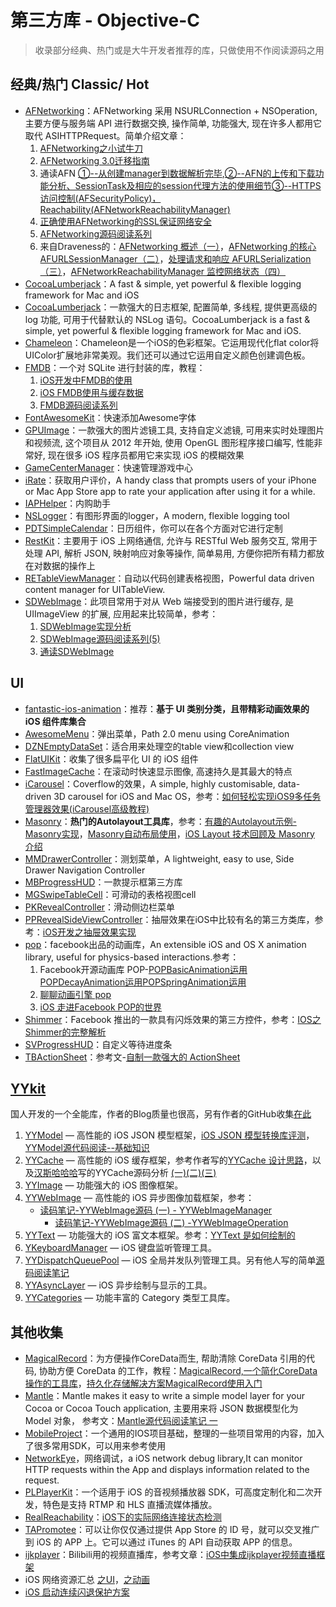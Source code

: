 # 第三方库 - Objective-C
> 收录部分经典、热门或是大牛开发者推荐的库，只做使用不作阅读源码之用

## 经典/热门 Classic/ Hot
- [AFNetworking][1]：AFNetworking 采用 NSURLConnection + NSOperation, 主要方便与服务端 API 进行数据交换, 操作简单, 功能强大, 现在许多人都用它取代 ASIHTTPRequest。简单介绍文章：
	1. [AFNetworking之小试牛刀][2]
	2. [AFNetworking 3.0迁移指南][3]
	3. 通读AFN [①--从创建manager到数据解析完毕][4],[②--AFN的上传和下载功能分析、SessionTask及相应的session代理方法的使用细节][5][③--HTTPS访问控制(AFSecurityPolicy)，Reachability(AFNetworkReachabilityManager)][6]
	4. [正确使用AFNetworking的SSL保证网络安全][7]
	5. [AFNetworking源码阅读系列][8]
	6. 来自Draveness的：[AFNetworking 概述（一）][9]，[AFNetworking 的核心 AFURLSessionManager（二）][10]，[处理请求和响应 AFURLSerialization（三）][11]，[AFNetworkReachabilityManager 监控网络状态（四）][12]
- [CocoaLumberjack][13]：A fast & simple, yet powerful & flexible logging framework for Mac and iOS
- [CocoaLumberjack][14]：一款强大的日志框架, 配置简单, 多线程, 提供更高级的 log 功能, 可用于代替默认的 NSLog 语句。CocoaLumberjack is a fast & simple, yet powerful & flexible logging framework for Mac and iOS.
- [Chameleon][15]：Chameleon是一个iOS的色彩框架。它运用现代化flat color将UIColor扩展地非常美观。我们还可以通过它运用自定义颜色创建调色板。
- [FMDB][16]：一个对 SQLite 进行封装的库，教程：
	1. [iOS开发中FMDB的使用][17]
	2. [iOS FMDB使用与缓存数据][18]
	3. [FMDB源码阅读系列][19]
- [FontAwesomeKit][20]：快速添加Awesome字体
- [GPUImage][21]：一款强大的图片滤镜工具, 支持自定义滤镜, 可用来实时处理图片和视频流, 这个项目从 2012 年开始, 使用 OpenGL 图形程序接口编写, 性能非常好, 现在很多 iOS 程序员都用它来实现 iOS 的模糊效果
- [GameCenterManager][22]：快速管理游戏中心
- [iRate][23]：获取用户评价，A handy class that prompts users of your iPhone or Mac App Store app to rate your application after using it for a while. 
- [IAPHelper][24]：内购助手
- [NSLogger][25]：有图形界面的logger，A modern, flexible logging tool
- [PDTSimpleCalendar][26]：日历组件，你可以在各个方面对它进行定制
- [RestKit][27]：主要用于 iOS 上网络通信, 允许与 RESTful Web 服务交互, 常用于处理 API, 解析 JSON, 映射响应对象等操作, 简单易用, 方便你把所有精力都放在对数据的操作上
- [RETableViewManager][28]：自动以代码创建表格视图，Powerful data driven content manager for UITableView.
- [SDWebImage][29]：此项目常用于对从 Web 端接受到的图片进行缓存, 是 UIImageView 的扩展, 应用起来比较简单，参考：
	1. [SDWebImage实现分析][30]
	2. [SDWebImage源码阅读系列(5)][31]
	3. [通读SDWebImage][32]

## UI
- [fantastic-ios-animation][33]：推荐：**基于 UI 类别分类，且带精彩动画效果的 iOS 组件库集合**
- [AwesomeMenu][34]：弹出菜单，Path 2.0 menu using CoreAnimation
- [DZNEmptyDataSet][35]：适合用来处理空的table view和collection view
- [FlatUIKit][36]：收集了很多扁平化 UI 的 iOS 组件
- [FastImageCache][37]：在滚动时快速显示图像, 高速持久是其最大的特点
- [iCarousel][38]：Coverflow的效果，A simple, highly customisable, data-driven 3D carousel for iOS and Mac OS，参考：[如何轻松实现iOS9多任务管理器效果(iCarousel高级教程)][39]
- [Masonry][40]：**热门的Autolayout工具库**，参考：[有趣的Autolayout示例-Masonry实现][41]，[Masonry自动布局使用][42]，[iOS Layout 技术回顾及 Masonry 介绍][43]
- [MMDrawerController][44]：测划菜单，A lightweight, easy to use, Side Drawer Navigation Controller
- [MBProgressHUD][45]：一款提示框第三方库
- [MGSwipeTableCell][46]：可滑动的表格视图cell
- [PKRevealController][47]：滑动侧边栏菜单
- [PPRevealSideViewController][48]：抽屉效果在iOS中比较有名的第三方类库，参考：[iOS开发之抽屉效果实现][49]
- [pop][50]：facebook出品的动画库，An extensible iOS and OS X animation library, useful for physics-based interactions.参考：
	1. Facebook开源动画库 POP-[POPBasicAnimation运用][51][POPDecayAnimation运用][52][POPSpringAnimation运用][53]
	2. [聊聊动画引擎 pop][54]
	3. [iOS 走进Facebook POP的世界][55]
- [Shimmer][56]：Facebook 推出的一款具有闪烁效果的第三方控件，参考：[IOS之Shimmer的完整解析][57]
- [SVProgressHUD][58]：自定义等待进度条
- [TBActionSheet][59]：参考文-[自制一款强大的 ActionSheet][60]


## [YYkit][61]
国人开发的一个全能库，作者的Blog质量也很高，另有作者的GitHub收集[在此][62]
1. [YYModel][63] — 高性能的 iOS JSON 模型框架，[iOS JSON 模型转换库评测][64]，[YYModel源代码阅读--基础知识][65]
2. [YYCache][66] — 高性能的 iOS 缓存框架，参考作者写的[YYCache 设计思路][67]，以及[汉斯哈哈哈][68]写的YYCache源码分析 [(一)][69][(二)][70][(三)][71]
3. [YYImage][72] — 功能强大的 iOS 图像框架。
4. [YYWebImage][73] — 高性能的 iOS 异步图像加载框架，参考：
	- [读码笔记-YYWebImage源码 (一) - YYWebImageManager][74]
		- [读码笔记-YYWebImage源码 (二) -YYWebImageOperation][75]
5. [YYText][76] — 功能强大的 iOS 富文本框架。参考：[YYText 是如何绘制的][77]
6. [YKeyboardManager][78] — iOS 键盘监听管理工具。
7. [YYDispatchQueuePool][79] — iOS 全局并发队列管理工具。另有他人写的简单[源码阅读笔记][80]
8. [YYAsyncLayer][81] — iOS 异步绘制与显示的工具。
9. [YYCategories][82] — 功能丰富的 Category 类型工具库。


## 其他收集
- [MagicalRecord][83]：为方便操作CoreData而生, 帮助清除 CoreData 引用的代码, 协助方便 CoreData 的工作，教程：[MagicalRecord,一个简化CoreData操作的工具库][84]，[持久化存储解决方案MagicalRecord使用入门][85]
- [Mantle][86]：Mantle makes it easy to write a simple model layer for your Cocoa or Cocoa Touch application, 主要用来将 JSON 数据模型化为 Model 对象， 参考文：[Mantle源代码阅读笔记 一][87]
- [MobileProject][88]：一个通用的IOS项目基础，整理的一些项目常用的内容，加入了很多常用SDK，可以用来参考使用
- [NetworkEye][89]，网络调试，a iOS network debug library,It can monitor HTTP requests within the App and displays information related to the request.
- [PLPlayerKit][90]：一个适用于 iOS 的音视频播放器 SDK，可高度定制化和二次开发，特色是支持 RTMP 和 HLS 直播流媒体播放。
- [RealReachability][91]：[iOS下的实际网络连接状态检测][92]
- [TAPromotee][93]：可以让你仅仅通过提供 App Store 的 ID 号，就可以交叉推广到 iOS 的 APP 上。它可以通过 iTunes 的 API 自动获取 APP 的信息。
- [ijkplayer][94]：Bilibili用的视频直播库，参考文章：[iOS中集成ijkplayer视频直播框架][95]
- iOS 网络资源汇总 [之UI][96]，[之动画][97]
- [iOS 启动连续闪退保护方案][98]


[1]:	https://github.com/AFNetworking/AFNetworking "AFNetworking"
[2]:	http://www.jianshu.com/p/8cc137ac26f0 "AFNetworking之小试牛刀"
[3]:	http://www.jianshu.com/p/047463a7ce9b "AFNetworking 3.0迁移指南"
[4]:	http://www.cnblogs.com/Mike-zh/p/5167017.html "通读AFN①--从创建manager到数据解析完毕"
[5]:	http://www.cnblogs.com/Mike-zh/p/5172389.html "通读AFN②--AFN的上传和下载功能分析、SessionTask及相应的session代理方法的使用细节"
[6]:	http://www.cnblogs.com/Mike-zh/p/5174238.html "通读AFN③--HTTPS访问控制(AFSecurityPolicy)，Reachability(AFNetworkReachabilityManager)"
[7]:	http://www.jianshu.com/p/4102b817ff2f "正确使用AFNetworking的SSL保证网络安全"
[8]:	http://www.cnblogs.com/polobymulberry/category/785705.html "AFNetworking源码阅读系列"
[9]:	http://draveness.me/afnetworking1/ "AFNetworking 概述（一）"
[10]:	http://draveness.me/afnetworking2/ "AFNetworking 的核心 AFURLSessionManager（二）"
[11]:	http://draveness.me/afnetworking3/ "处理请求和响应 AFURLSerialization（三）"
[12]:	http://draveness.me/afnetworking4/ "AFNetworkReachabilityManager 监控网络状态（四）"
[13]:	https://github.com/CocoaLumberjack/CocoaLumberjack "CocoaLumberjack"
[14]:	https://github.com/CocoaLumberjack/CocoaLumberjack "CocoaLumberjack"
[15]:	https://github.com/ViccAlexander/Chameleon "Chameleon"
[16]:	https://github.com/ccgus/fmdb "FMDB"
[17]:	http://www.cnblogs.com/jerehedu/p/5025950.html "iOS开发中FMDB的使用"
[18]:	http://www.jianshu.com/p/968c381cb7d7 "iOS FMDB使用与缓存数据"
[19]:	http://www.cnblogs.com/polobymulberry/category/789988.html "FMDB源码阅读系列(2)"
[20]:	https://github.com/PrideChung/FontAwesomeKit "FontAwesomeKit"
[21]:	https://github.com/BradLarson/GPUImage "GPUImage"
[22]:	https://github.com/nihalahmed/GameCenterManager "GameCenterManager"
[23]:	https://github.com/nicklockwood/iRate "iRate"
[24]:	https://github.com/saturngod/IAPHelper "IAPHelper"
[25]:	https://github.com/fpillet/NSLogger "NSLogger"
[26]:	https://github.com/jivesoftware/PDTSimpleCalendar "PDTSimpleCalendar"
[27]:	https://github.com/RestKit/RestKit "RestKit"
[28]:	https://github.com/romaonthego/RETableViewManager "RETableViewManager"
[29]:	https://github.com/rs/SDWebImage "SDWebImage"
[30]:	http://southpeak.github.io/blog/2015/02/07/sourcecode-sdwebimage/ "SDWebImage实现分析"
[31]:	http://www.cnblogs.com/polobymulberry/category/785704.html "SDWebImage源码阅读系列(5)"
[32]:	http://zzk.cnblogs.com/s?w=blog:Mike-zh%20%E9%80%9A%E8%AF%BBSDWebImage "通读SDWebImage"
[33]:	https://github.com/onmyway133/fantastic-ios-animation "fantastic-ios-animation"
[34]:	https://github.com/levey/AwesomeMenu "AwesomeMenu"
[35]:	https://github.com/dzenbot/DZNEmptyDataSet "DZNEmptyDataSet"
[36]:	https://github.com/Grouper/FlatUIKit "FlatUIKit"
[37]:	https://github.com/path/FastImageCache "FastImageCache"
[38]:	https://github.com/nicklockwood/iCarousel "iCarousel"
[39]:	http://www.cnblogs.com/jgCho/p/5275408.html "如何轻松实现iOS9多任务管理器效果(iCarousel高级教程)"
[40]:	https://github.com/SnapKit/Masonry "Masonry"
[41]:	http://tutuge.me/2015/05/23/autolayout-example-with-masonry/ "有趣的Autolayout示例-Masonry实现"
[42]:	http://www.cnblogs.com/salam/p/5054474.html "Masonry自动布局使用"
[43]:	http://www.taijicoder.com/2015/12/12/iOS-Layout-and-Masnory/ "iOS Layout 技术回顾及 Masonry 介绍"
[44]:	https://github.com/mutualmobile/MMDrawerController "MMDrawerController"
[45]:	https://github.com/jdg/MBProgressHUD "MBProgressHUD"
[46]:	https://github.com/MortimerGoro/MGSwipeTableCell "MGSwipeTableCell"
[47]:	https://github.com/pkluz/PKRevealController "PKRevealController"
[48]:	https://github.com/ipup/PPRevealSideViewController "PPRevealSideViewController"
[49]:	http://ios.jobbole.com/83402/ "iOS开发之抽屉效果实现"
[50]:	https://github.com/facebook/pop "pop"
[51]:	http://www.cnblogs.com/wujy/p/5191220.html "Facebook开源动画库 POP-POPBasicAnimation运用"
[52]:	http://www.cnblogs.com/wujy/p/5194029.html "Facebook开源动画库 POP-POPDecayAnimation运用"
[53]:	http://www.cnblogs.com/wujy/p/5191521.html "Facebook开源动画库 POP-POPSpringAnimation运用"
[54]:	http://ios.jobbole.com/84717/
[55]:	http://www.jianshu.com/p/0bc2127692e5 "iOS 走进Facebook POP的世界"
[56]:	https://github.com/facebook/Shimmer "Shimmer"
[57]:	http://www.jianshu.com/p/3c58af1a2460 "IOS之Shimmer的完整解析"
[58]:	https://github.com/TransitApp/SVProgressHUD "SVProgressHUD"
[59]:	https://github.com/yulingtianxia/TBActionSheet "TBActionSheet"
[60]:	http://yulingtianxia.com/blog/2016/07/18/TBActionSheet/ "自制一款强大的 ActionSheet"
[61]:	https://github.com/ibireme/YYKit
[62]:	http://github.ibireme.com/github/list/ios/#
[63]:	https://github.com/ibireme/YYModel
[64]:	http://blog.ibireme.com/2015/10/23/ios_model_framework_benchmark/ "iOS JSON 模型转换库评测"
[65]:	http://www.jianshu.com/p/198af7042b2d "YYModel源代码阅读--基础知识"
[66]:	https://github.com/ibireme/YYCache
[67]:	http://blog.ibireme.com/2015/10/26/yycache/ "YYCache 设计思路"
[68]:	http://www.jianshu.com/users/368a8cd349af "汉斯哈哈哈"
[69]:	http://www.jianshu.com/p/b8dcf6634fab "YYCache源码分析(一)"
[70]:	http://www.jianshu.com/p/492c3c3a0485 "YYCache源码分析(二)"
[71]:	http://www.jianshu.com/p/67184beda1d5 "YYCache源码分析(三)"
[72]:	https://github.com/ibireme/YYImage
[73]:	https://github.com/ibireme/YYWebImage
[74]:	http://huangshaohua.cn/2015/12/29/du-ma-bi-ji-yywebimageyuan-ma/ "读码笔记-YYWebImage源码 (一) - YYWebImageManager"
[75]:	http://huangshaohua.cn/2016/01/02/du-ma-bi-ji-yywebimageyuan-ma-er-yywebimageoperation/ "读码笔记-YYWebImage源码 (二) -YYWebImageOperation"
[76]:	https://github.com/ibireme/YYText
[77]:	https://github.com/lzwjava/OpenSourceNotes "OpenSourceNotes"
[78]:	https://github.com/ibireme/YYKeyboardManager "YYKeyboardManager"
[79]:	https://github.com/ibireme/YYDispatchQueuePool "YYDispatchQueuePool"
[80]:	http://kittenyang.com/yydispatchqueuepool-learning-note/ "YYDispatchQueuePool 源码阅读笔记"
[81]:	https://github.com/ibireme/YYAsyncLayer "YYAsyncLayer"
[82]:	https://github.com/ibireme/YYCategories
[83]:	https://github.com/magicalpanda/MagicalRecord "MagicalRecord"
[84]:	http://segmentfault.com/a/1190000004132110 "MagicalRecord,一个简化CoreData操作的工具库"
[85]:	http://www.cocoachina.com/ios/20151214/14649.html
[86]:	https://github.com/Mantle/Mantle "Mantle"
[87]:	http://blog.csdn.net/colorapp/article/details/50277317 "Mantle源代码阅读笔记 一"
[88]:	https://github.com/wujunyang/MobileProject "MobileProject"
[89]:	https://github.com/coderyi/NetworkEye "NetworkEye"
[90]:	https://github.com/pili-engineering/PLPlayerKit "PLPlayerKit"
[91]:	https://github.com/dustturtle/RealReachability "RealReachability"
[92]:	http://www.cocoachina.com/ios/20160224/15407.html
[93]:	https://github.com/JanC/TAPromotee "TAPromotee"
[94]:	https://github.com/Bilibili/ijkplayer "ijkplayer"
[95]:	http://www.jianshu.com/p/1f06b27b3ac0 "iOS中集成ijkplayer视频直播框架"
[96]:	http://www.jianshu.com/p/2ba717122951 "iOS 网络资源汇总之UI"
[97]:	http://www.jianshu.com/p/91b5cfad5d89 "iOS 网络资源汇总之动画"
[98]:	http://wereadteam.github.io/2016/05/23/GYBootingProtection/